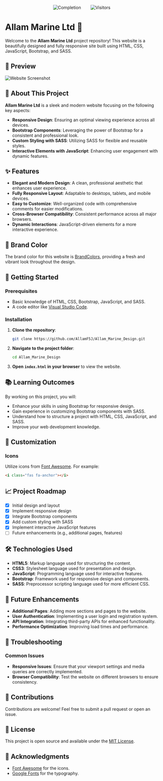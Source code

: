 <p align="center">
    <img src="https://img.shields.io/badge/Completion-100%25-green" alt="Completion">
    &nbsp;&nbsp;&nbsp;&nbsp;&nbsp;&nbsp;
    <img src="https://visitor-badge.laobi.icu/badge?page_id=AllamF5J/Allam_Marine_Design" alt="Visitors"/>
</p>

# Allam Marine Ltd 🌊

Welcome to the **Allam Marine Ltd** project repository! This website is a beautifully designed and fully responsive site built using HTML, CSS, JavaScript, Bootstrap, and SASS. 

## 📸 Preview

![Website Screenshot](https://github.com/AllamF5J/Allam_Marine_Design/blob/main/%E2%80%AAAllam%20Marine%20Ltd%20_%20Home.png)

## 🌟 About This Project

**Allam Marine Ltd** is a sleek and modern website focusing on the following key aspects:

- **Responsive Design**: Ensuring an optimal viewing experience across all devices.
- **Bootstrap Components**: Leveraging the power of Bootstrap for a consistent and professional look.
- **Custom Styling with SASS**: Utilizing SASS for flexible and reusable styles.
- **Interactive Elements with JavaScript**: Enhancing user engagement with dynamic features.

## ✨ Features

- **Elegant and Modern Design**: A clean, professional aesthetic that enhances user experience.
- **Fully Responsive Layout**: Adaptable to desktops, tablets, and mobile devices.
- **Easy to Customize**: Well-organized code with comprehensive comments for easier modifications.
- **Cross-Browser Compatibility**: Consistent performance across all major browsers.
- **Dynamic Interactions**: JavaScript-driven elements for a more interactive experience.

## 🎨 Brand Color

The brand color for this website is [BrandColors](https://brandcolors.net/), providing a fresh and vibrant look throughout the design.

## 🚀 Getting Started

### Prerequisites

- Basic knowledge of HTML, CSS, Bootstrap, JavaScript, and SASS.
- A code editor like [Visual Studio Code](https://code.visualstudio.com/).

### Installation

1. **Clone the repository**:
    ```bash
    git clone https://github.com/AllamF5J/Allam_Marine_Design.git
    ```
2. **Navigate to the project folder**:
    ```bash
    cd Allam_Marine_Design
    ```
3. **Open `index.html` in your browser** to view the website.

## 📚 Learning Outcomes

By working on this project, you will:

- Enhance your skills in using Bootstrap for responsive design.
- Gain experience in customizing Bootstrap components with SASS.
- Understand how to structure a project with HTML, CSS, JavaScript, and SASS.
- Improve your web development knowledge.

## 🔧 Customization

### Icons

Utilize icons from [Font Awesome](https://fontawesome.com/search?o=r&m=free). For example:
```html
<i class="fas fa-anchor"></i>
```

## 📈 Project Roadmap

- [x] Initial design and layout
- [x] Implement responsive design
- [x] Integrate Bootstrap components
- [x] Add custom styling with SASS
- [x] Implement interactive JavaScript features
- [ ] Future enhancements (e.g., additional pages, features)

## 🛠 Technologies Used

- **HTML5**: Markup language used for structuring the content.
- **CSS3**: Stylesheet language used for presentation and design.
- **JavaScript**: Programming language used for interactive features.
- **Bootstrap**: Framework used for responsive design and components.
- **SASS**: Preprocessor scripting language used for more efficient CSS.

## 🤖 Future Enhancements

- **Additional Pages**: Adding more sections and pages to the website.
- **User Authentication**: Implementing a user login and registration system.
- **API Integration**: Integrating third-party APIs for enhanced functionality.
- **Performance Optimization**: Improving load times and performance.

## 🧩 Troubleshooting

### Common Issues

- **Responsive Issues**: Ensure that your viewport settings and media queries are correctly implemented.
- **Browser Compatibility**: Test the website on different browsers to ensure consistency.

## 🤝 Contributions

Contributions are welcome! Feel free to submit a pull request or open an issue.

## 📝 License

This project is open source and available under the [MIT License](LICENSE).

## 🙏 Acknowledgments

- [Font Awesome](https://fontawesome.com/) for the icons.
- [Google Fonts](https://fonts.google.com/) for the typography.
